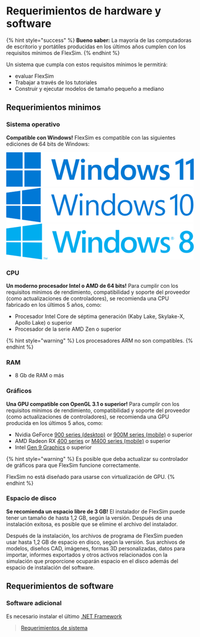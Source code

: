 # Requerimientos de hardware y software

{% hint style="success" %}
**Bueno saber:** La mayoría de las computadoras de escritorio y portátiles producidas en los últimos años cumplen con los requisitos mínimos de FlexSim.
{% endhint %}

Un sistema que cumpla con estos requisitos mínimos le permitirá:

* evaluar FlexSim&#x20;
* Trabajar a través de los tutoriales&#x20;
* Construir y ejecutar modelos de tamaño pequeño a mediano

## Requerimientos minimos

### Sistema operativo

**Compatible con Windows!** FlexSim es compatible con las siguientes ediciones de 64 bits de Windows:

[<img src="../.gitbook/assets/image.png" alt="" data-size="line">](https://docs.microsoft.com/en-us/windows/release-health/windows11-release-information)                                      [<img src="../.gitbook/assets/Windows_10_Logo.svg.png" alt="" data-size="line">](https://docs.microsoft.com/en-us/windows/release-health/release-information)                                       [<img src="../.gitbook/assets/image (4) (1).png" alt="" data-size="line">](https://docs.microsoft.com/en-us/lifecycle/faq/windows#windows-81)

### CPU

**Un moderno procesador Intel o AMD de 64 bits!** Para cumplir con los requisitos mínimos de rendimiento, compatibilidad y soporte del proveedor (como actualizaciones de controladores), se recomienda una CPU fabricado en los últimos 5 años, como:

* Procesador Intel Core de séptima generación (Kaby Lake, Skylake-X, Apollo Lake) o superior
* Procesador de la serie AMD Zen o superior

{% hint style="warning" %}
&#x20;Los procesadores ARM no son compatibles.
{% endhint %}

### RAM

* 8 Gb de RAM o más

### Gráficos

**Una GPU compatible con OpenGL 3.1 o superior!** Para cumplir con los requisitos mínimos de rendimiento, compatibilidad y soporte del proveedor (como actualizaciones de controladores), se recomienda una GPU producida en los últimos 5 años, como:

* Nvidia GeForce [900 series (desktop)](https://en.wikipedia.org/wiki/List\_of\_Nvidia\_graphics\_processing\_units#GeForce\_900\_series) or [900M series (mobile)](https://en.wikipedia.org/wiki/List\_of\_Nvidia\_graphics\_processing\_units#GeForce\_900M\_\(9xxM\)\_series) o superior
* AMD Radeon RX [400 series](https://en.wikipedia.org/wiki/List\_of\_AMD\_graphics\_processing\_units#Radeon\_RX\_400\_series) or [M400 series (mobile)](https://en.wikipedia.org/wiki/List\_of\_AMD\_graphics\_processing\_units#Radeon\_RX\_M400\_series) o superior
* Intel [Gen 9 Graphics](https://en.wikipedia.org/wiki/List\_of\_Intel\_graphics\_processing\_units#Gen9) o superior

{% hint style="warning" %}
Es posible que deba actualizar su controlador de gráficos para que FlexSim funcione correctamente.

FlexSim no está diseñado para usarse con virtualización de GPU.
{% endhint %}

### Espacio de disco

**Se recomienda un espacio libre de 3 GB!** El instalador de FlexSim puede tener un tamaño de hasta 1,2 GB, según la versión. Después de una instalación exitosa, es posible que se elimine el archivo del instalador.&#x20;

Después de la instalación, los archivos de programa de FlexSim pueden usar hasta 1,2 GB de espacio en disco, según la versión. Sus archivos de modelos, diseños CAD, imágenes, formas 3D personalizadas, datos para importar, informes exportados y otros activos relacionados con la simulación que proporcione ocuparán espacio en el disco además del espacio de instalación del software.

## Requerimientos de software

### Software adicional

Es necesario instalar el último [.NET Framework](https://dotnet.microsoft.com/en-us/download)

> [Requerimientos de sistema](https://docs.flexsim.com/en/22.1/Reference/SystemRequirements/SystemRequirements.html#minimum)
